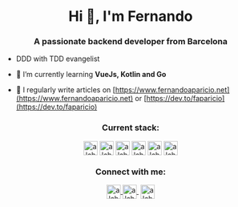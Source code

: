 <h1 align="center">Hi 👋, I'm Fernando</h1>
<h3 align="center">A passionate backend developer from Barcelona</h3>

- DDD with TDD evangelist

- 🌱 I’m currently learning **VueJs, Kotlin and Go**

- 📝 I regularly write articles on [https://www.fernandoaparicio.net](https://www.fernandoaparicio.net) or [https://dev.to/faparicio](https://dev.to/faparicio)

<h3 align="center">Current stack:</h3>
<p align="center">
    <img align="center" src="https://cdn.jsdelivr.net/npm/simple-icons@3.0.1/icons/symfony.svg" alt="alchemist_devel" height="28px" width="28px" />
    <img align="center" src="https://cdn.jsdelivr.net/npm/simple-icons@3.0.1/icons/php.svg" alt="alchemist_devel" height="28px" width="28px" />
    <img align="center" src="https://cdn.jsdelivr.net/npm/simple-icons@3.0.1/icons/postgresql.svg" alt="alchemist_devel" height="28px" width="28px" />
    <img align="center" src="https://cdn.jsdelivr.net/npm/simple-icons@3.0.1/icons/mariadb.svg" alt="alchemist_devel" height="28px" width="28px" />
    <img align="center" src="https://cdn.jsdelivr.net/npm/simple-icons@3.0.1/icons/hugo.svg" alt="alchemist_devel" height="28px" width="28px" />
    <img align="center" src="https://cdn.jsdelivr.net/npm/simple-icons@3.0.1/icons/jenkins.svg" alt="alchemist_devel" height="28px" width="28px" />
</p>


<h3 align="center">Connect with me:</h3>
<p align="center">
  <a href="https://twitter.com/alchemist_devel" target="blank">
    <img align="center" src="https://cdn.jsdelivr.net/npm/simple-icons@3.0.1/icons/twitter.svg" alt="alchemist_devel" height="28px" width="28px" />
  </a>
  <a href="https://www.youtube.com/channel/UCi-AcvpjDf1N9qJFQ2R_Zpg" target="blank" style='margin-right:4px'>
    <img align="center" src="https://cdn.jsdelivr.net/npm/simple-icons@3.0.1/icons/youtube.svg" alt="alchemist_devel" height="28px" width="28px" />
  </a>
  <a href="https://www.instagram.com/alchemist_devel" target="blank">
    <img align="center" src="https://cdn.jsdelivr.net/npm/simple-icons@3.0.1/icons/instagram.svg" alt="alchemist_devel" height="28px" width="28px" />
  </a>
</p>


